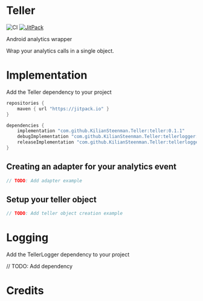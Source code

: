 # Teller

![CI](https://github.com/KilianSteenman/Teller/workflows/Android%20CI/badge.svg?branch=master)
[![JitPack](https://jitpack.io/v/KilianSteenman/Teller.svg)](https://jitpack.io/#KilianSteenman/Teller)

Android analytics wrapper

Wrap your analytics calls in a single object.

# Implementation

Add the Teller dependency to your project

```groovy
repositories {
    maven { url "https://jitpack.io" }
}
```

```groovy
dependencies {
    implementation "com.github.KilianSteenman.Teller:teller:0.1.1"
    debugImplementation "com.github.KilianSteenman.Teller:tellerlogger:0.1.1"
    releaseImplementation "com.github.KilianSteenman.Teller:tellerlogger-noop:0.1.1"
}
```

## Creating an adapter for your analytics event

```kotlin
// TODO: Add adapter example
```

## Setup your teller object

```kotlin
// TODO: Add teller object creation example
```

# Logging

Add the TellerLogger dependency to your project

// TODO: Add dependency

# Credits
